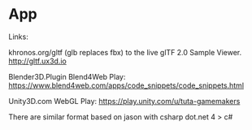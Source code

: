 # App
Links:

khronos.org/gltf (glb replaces fbx) to the live glTF 2.0 Sample Viewer. http://gltf.ux3d.io

Blender3D.Plugin Blend4Web Play: https://www.blend4web.com/apps/code_snippets/code_snippets.html

Unity3D.com WebGL Play: https://play.unity.com/u/tuta-gamemakers

There are similar format based on jason with csharp dot.net 4 > c#
